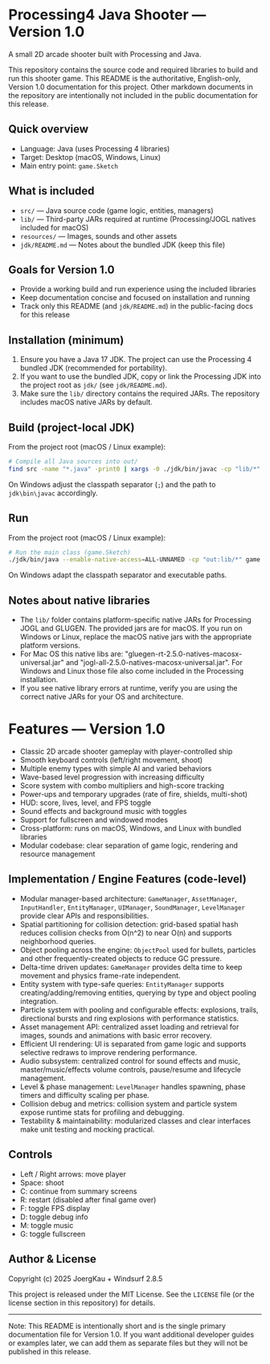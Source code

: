 # Processing4 Java Shooter — Version 1.0

A small 2D arcade shooter built with Processing and Java.

This repository contains the source code and required libraries to build and run this shooter game. This README is the authoritative, English-only, Version 1.0 documentation for this project. Other markdown documents in the repository are intentionally not included in the public documentation for this release.

## Quick overview

- Language: Java (uses Processing 4 libraries)
- Target: Desktop (macOS, Windows, Linux)
- Main entry point: `game.Sketch`

## What is included

- `src/` — Java source code (game logic, entities, managers)
- `lib/` — Third-party JARs required at runtime (Processing/JOGL natives included for macOS)
- `resources/` — Images, sounds and other assets
- `jdk/README.md` — Notes about the bundled JDK (keep this file)

## Goals for Version 1.0

- Provide a working build and run experience using the included libraries
- Keep documentation concise and focused on installation and running
- Track only this README (and `jdk/README.md`) in the public-facing docs for this release

## Installation (minimum)

1. Ensure you have a Java 17 JDK. The project can use the Processing 4 bundled JDK (recommended for portability).
2. If you want to use the bundled JDK, copy or link the Processing JDK into the project root as `jdk/` (see `jdk/README.md`).
3. Make sure the `lib/` directory contains the required JARs. The repository includes macOS native JARs by default.

## Build (project-local JDK)

From the project root (macOS / Linux example):

```bash
# Compile all Java sources into out/
find src -name "*.java" -print0 | xargs -0 ./jdk/bin/javac -cp "lib/*" -d out
```

On Windows adjust the classpath separator (`;`) and the path to `jdk\bin\javac` accordingly.

## Run

From the project root (macOS / Linux example):

```bash
# Run the main class (game.Sketch)
./jdk/bin/java --enable-native-access=ALL-UNNAMED -cp "out:lib/*" game.Sketch
```

On Windows adapt the classpath separator and executable paths.

## Notes about native libraries

- The `lib/` folder contains platform-specific native JARs for Processing JOGL and GLUGEN. The provided jars are for macOS. If you run on Windows or Linux, replace the macOS native jars with the appropriate platform versions.
- For Mac OS this native libs are: "gluegen-rt-2.5.0-natives-macosx-universal.jar" and "jogl-all-2.5.0-natives-macosx-universal.jar". For Windows and Linux those file also come included in the Processing installation. 
- If you see native library errors at runtime, verify you are using the correct native JARs for your OS and architecture.

# Features — Version 1.0

- Classic 2D arcade shooter gameplay with player-controlled ship
- Smooth keyboard controls (left/right movement, shoot)
- Multiple enemy types with simple AI and varied behaviors
- Wave-based level progression with increasing difficulty
- Score system with combo multipliers and high-score tracking
- Power-ups and temporary upgrades (rate of fire, shields, multi-shot)
- HUD: score, lives, level, and FPS toggle
- Sound effects and background music with toggles
- Support for fullscreen and windowed modes
- Cross-platform: runs on macOS, Windows, and Linux with bundled libraries
- Modular codebase: clear separation of game logic, rendering and resource management


## Implementation / Engine Features (code-level)

- Modular manager-based architecture: `GameManager`, `AssetManager`, `InputHandler`, `EntityManager`, `UIManager`, `SoundManager`, `LevelManager` provide clear APIs and responsibilities.
- Spatial partitioning for collision detection: grid-based spatial hash reduces collision checks from O(n^2) to near O(n) and supports neighborhood queries.
- Object pooling across the engine: `ObjectPool` used for bullets, particles and other frequently-created objects to reduce GC pressure.
- Delta-time driven updates: `GameManager` provides delta time to keep movement and physics frame-rate independent.
- Entity system with type-safe queries: `EntityManager` supports creating/adding/removing entities, querying by type and object pooling integration.
- Particle system with pooling and configurable effects: explosions, trails, directional bursts and ring explosions with performance statistics.
- Asset management API: centralized asset loading and retrieval for images, sounds and animations with basic error recovery.
- Efficient UI rendering: UI is separated from game logic and supports selective redraws to improve rendering performance.
- Audio subsystem: centralized control for sound effects and music, master/music/effects volume controls, pause/resume and lifecycle management.
- Level & phase management: `LevelManager` handles spawning, phase timers and difficulty scaling per phase.
- Collision debug and metrics: collision system and particle system expose runtime stats for profiling and debugging.
- Testability & maintainability: modularized classes and clear interfaces make unit testing and mocking practical.

## Controls

- Left / Right arrows: move player
- Space: shoot
- C: continue from summary screens
- R: restart (disabled after final game over)
- F: toggle FPS display
- D: toggle debug info
- M: toggle music
- G: toggle fullscreen

## Author & License

Copyright (c) 2025 JoergKau + Windsurf 2.8.5

This project is released under the MIT License. See the `LICENSE` file (or the license section in this repository) for details.

---

Note: This README is intentionally short and is the single primary documentation file for Version 1.0. If you want additional developer guides or examples later, we can add them as separate files but they will not be published in this release.
